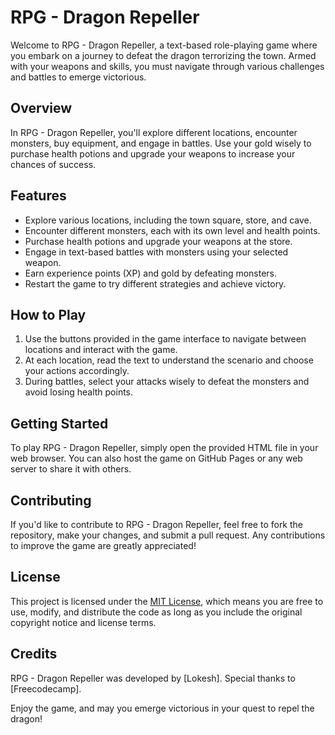 # RPG - Dragon Repeller

Welcome to RPG - Dragon Repeller, a text-based role-playing game where you embark on a journey to defeat the dragon terrorizing the town. Armed with your weapons and skills, you must navigate through various challenges and battles to emerge victorious.

## Overview

In RPG - Dragon Repeller, you'll explore different locations, encounter monsters, buy equipment, and engage in battles. Use your gold wisely to purchase health potions and upgrade your weapons to increase your chances of success.

## Features

- Explore various locations, including the town square, store, and cave.
- Encounter different monsters, each with its own level and health points.
- Purchase health potions and upgrade your weapons at the store.
- Engage in text-based battles with monsters using your selected weapon.
- Earn experience points (XP) and gold by defeating monsters.
- Restart the game to try different strategies and achieve victory.

## How to Play

1. Use the buttons provided in the game interface to navigate between locations and interact with the game.
2. At each location, read the text to understand the scenario and choose your actions accordingly.
3. During battles, select your attacks wisely to defeat the monsters and avoid losing health points.

## Getting Started

To play RPG - Dragon Repeller, simply open the provided HTML file in your web browser. You can also host the game on GitHub Pages or any web server to share it with others.

## Contributing

If you'd like to contribute to RPG - Dragon Repeller, feel free to fork the repository, make your changes, and submit a pull request. Any contributions to improve the game are greatly appreciated!

## License

This project is licensed under the [MIT License](LICENSE), which means you are free to use, modify, and distribute the code as long as you include the original copyright notice and license terms.

## Credits

RPG - Dragon Repeller was developed by [Lokesh]. Special thanks to [Freecodecamp].

Enjoy the game, and may you emerge victorious in your quest to repel the dragon!
